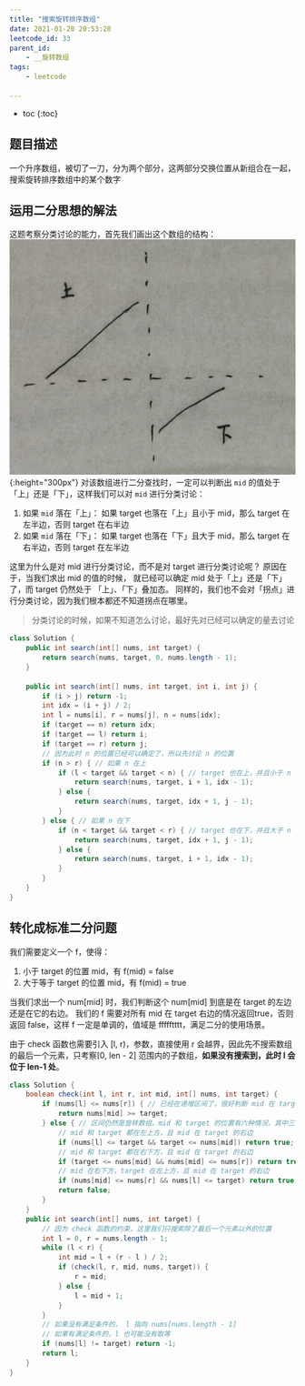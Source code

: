 ```yaml
---
title: "搜索旋转排序数组"
date: 2021-01-20 20:53:20
leetcode_id: 33
parent_id: 
    - __旋转数组
tags:
    - leetcode

---
```


* toc
{:toc}

## 题目描述
一个升序数组，被切了一刀，分为两个部分，这两部分交换位置从新组合在一起，搜索旋转排序数组中的某个数字

## 运用二分思想的解法

这题考察分类讨论的能力，首先我们画出这个数组的结构：
![](/img/leetcode-30.png){:height="300px"}
对该数组进行二分查找时，一定可以判断出 `mid` 的值处于「上」还是「下」，这样我们可以对 `mid` 进行分类讨论：
1. 如果 `mid` 落在「上」：
    如果 target 也落在「上」且小于 mid，那么 target 在左半边，否则 target 在右半边
2. 如果 `mid` 落在「下」：
    如果 target 也落在「下」且大于 mid，那么 target 在右半边，否则 target 在左半边

这里为什么是对 mid 进行分类讨论，而不是对 target 进行分类讨论呢？ 原因在于，当我们求出 mid 的值的时候， 就已经可以确定 mid 处于「上」还是「下」了，而 target 仍然处于 「上」、「下」叠加态。 同样的，我们也不会对「拐点」进行分类讨论，因为我们根本都还不知道拐点在哪里。
>分类讨论的时候，如果不知道怎么讨论，最好先对已经可以确定的量去讨论

```java
class Solution {
    public int search(int[] nums, int target) {
        return search(nums, target, 0, nums.length - 1);
    }

    public int search(int[] nums, int target, int i, int j) {
        if (i > j) return -1;
        int idx = (i + j) / 2;
        int l = nums[i], r = nums[j], n = nums[idx];
        if (target == n) return idx;
        if (target == l) return i;
        if (target == r) return j;
        // 因为此时 n 的位置已经可以确定了，所以先讨论 n 的位置
        if (n > r) { // 如果 n 在上
            if (l < target && target < n) { // target 也在上，并且小于 n
                return search(nums, target, i + 1, idx - 1);
            } else {
                return search(nums, target, idx + 1, j - 1);
            }
        } else { // 如果 n 在下
            if (n < target && target < r) { // target 也在下，并且大于 n
                return search(nums, target, idx + 1, j - 1);
            } else {
                return search(nums, target, i + 1, idx - 1);
            }
        }
    }
}
```

## 转化成标准二分问题

我们需要定义一个 f，使得：
1. 小于 target 的位置 mid，有 f(mid) = false
2. 大于等于 target 的位置 mid，有 f(mid) = true

当我们求出一个 num[mid] 时，我们判断这个 num[mid] 到底是在 target 的左边还是在它的右边。
我们的 f 需要对所有 mid 在 target 右边的情况返回true，否则返回 false，这样 f 一定是单调的，值域是 ffffftttt，满足二分的使用场景。

由于 check 函数也需要引入 [l, r)，参数，直接使用 r 会越界，因此先不搜索数组的最后一个元素，只考察[0, len - 2] 范围内的子数组，**如果没有搜索到，此时 l 会位于 len-1 处**。

```java
class Solution {
    boolean check(int l, int r, int mid, int[] nums, int target) {
        if (nums[l] <= nums[r]) { // 已经在递增区间了，很好判断 mid 在 target 的左边还是右边。
            return nums[mid] >= target;
        } else { // 区间仍然是旋转数组，mid 和 target 的位置有六种情况，其中三种满足 mid 在 target 的右边。
            // mid 和 target 都在左上方，且 mid 在 target 的右边
            if (nums[l] <= target && target <= nums[mid]) return true;
            // mid 和 target 都在右下方，且 mid 在 target 的右边
            if (target <= nums[mid] && nums[mid] <= nums[r]) return true;
            // mid 在右下方，target 在左上方，且 mid 在 target 的右边
            if (nums[mid] <= nums[r] && nums[l] <= target) return true;
            return false;
        }
    }
    public int search(int[] nums, int target) {
        // 因为 check 函数的约束，这里我们只搜索除了最后一个元素以外的位置
        int l = 0, r = nums.length - 1;
        while (l < r) {
            int mid = l + (r - l ) / 2;
            if (check(l, r, mid, nums, target)) {
                r = mid;
            } else {
                l = mid + 1;
            }
        }
        // 如果没有满足条件的， l 指向 nums[nums.length - 1]
        // 如果有满足条件的，l 也可能没有取等
        if (nums[l] != target) return -1;
        return l;
    }
}
```
